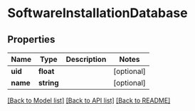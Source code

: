 # SoftwareInstallationDatabase

## Properties
Name | Type | Description | Notes
------------ | ------------- | ------------- | -------------
**uid** | **float** |  | [optional] 
**name** | **string** |  | [optional] 

[[Back to Model list]](../../README.md#documentation-for-models) [[Back to API list]](../../README.md#documentation-for-api-endpoints) [[Back to README]](../../README.md)

